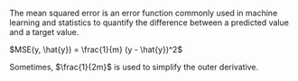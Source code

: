 The mean squared error is an error function commonly used in machine learning and statistics to quantify the difference between a predicted value and a target value.

$MSE(y, \hat{y}) = \frac{1}{m} (y - \hat{y})^2$ 

Sometimes, $\frac{1}{2m}$ is used to simplify the outer derivative.